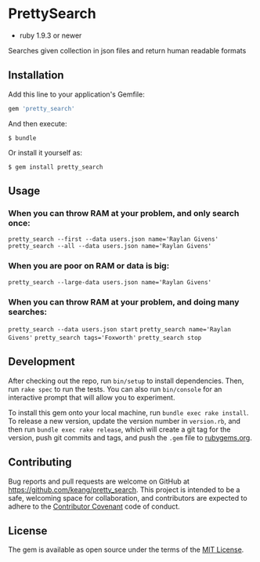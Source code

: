 # PrettySearch
- ruby 1.9.3 or newer

Searches given collection in json files and return human readable formats

## Installation

Add this line to your application's Gemfile:

```ruby
gem 'pretty_search'
```

And then execute:

    $ bundle

Or install it yourself as:

    $ gem install pretty_search

## Usage

### When you can throw RAM at your problem, and only search once:
`pretty_search --first --data users.json name='Raylan Givens'`
`pretty_search --all --data users.json name='Raylan Givens'`

### When you are poor on RAM or data is big:
`pretty_search --large-data users.json name='Raylan Givens'`

### When you can throw RAM at your problem, and doing many searches:
`pretty_search --data users.json start`
`pretty_search name='Raylan Givens'`
`pretty_search tags='Foxworth'`
`pretty_search stop`

## Development

After checking out the repo, run `bin/setup` to install dependencies. Then, run `rake spec` to run the tests. You can also run `bin/console` for an interactive prompt that will allow you to experiment.

To install this gem onto your local machine, run `bundle exec rake install`. To release a new version, update the version number in `version.rb`, and then run `bundle exec rake release`, which will create a git tag for the version, push git commits and tags, and push the `.gem` file to [rubygems.org](https://rubygems.org).

## Contributing

Bug reports and pull requests are welcome on GitHub at https://github.com/keang/pretty_search. This project is intended to be a safe, welcoming space for collaboration, and contributors are expected to adhere to the [Contributor Covenant](http://contributor-covenant.org) code of conduct.


## License

The gem is available as open source under the terms of the [MIT License](http://opensource.org/licenses/MIT).

